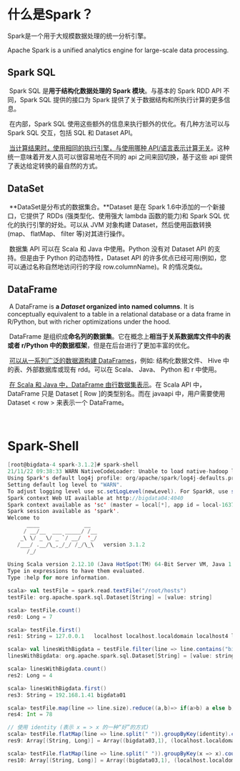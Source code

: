 # 什么是Spark？

Spark是一个用于大规模数据处理的统一分析引擎。

Apache Spark is a unified analytics engine for large-scale data processing. 

## Spark SQL

​	Spark SQL 是**用于结构化数据处理的 Spark 模块**。与基本的 Spark RDD API 不同，Spark SQL 提供的接口为 Spark 提供了关于数据结构和所执行计算的更多信息。

​	在内部，Spark SQL 使用这些额外的信息来执行额外的优化。有几种方法可以与 Spark SQL 交互，包括 SQL 和 Dataset API。

​	<u>当计算结果时，使用相同的执行引擎，与使用哪种 API/语言表示计算无关</u>。这种统一意味着开发人员可以很容易地在不同的 api 之间来回切换，基于这些 api 提供了表达给定转换的最自然的方式。

## DataSet

​	**DataSet是分布式的数据集合。**Dataset 是在 Spark 1.6中添加的一个新接口，它提供了 RDDs (强类型化、使用强大 lambda 函数的能力)和 Spark SQL 优化的执行引擎的好处。可以从 JVM 对象构建 Dataset，然后使用函数转换(map、 flatMap、 filter 等)对其进行操作。

​	数据集 API 可以在 Scala 和 Java 中使用。Python 没有对 Dataset API 的支持。但是由于 Python 的动态特性，Dataset API 的许多优点已经可用(例如，您可以通过名称自然地访问行的字段 row.columnName)。R 的情况类似。

## DataFrame 

​	A DataFrame is **a *Dataset* organized into named columns**. It is conceptually equivalent to a table in a relational database or a data frame in R/Python, but with richer optimizations under the hood.

​	DataFrame 是组织成**命名列的数据集**。它在概念上**相当于关系数据库文件中的表或者 r/Python 中的数据框架**，但是在后台进行了更加丰富的优化。

​	<u>可以从一系列广泛的数据源构建 DataFrames</u>，例如: 结构化数据文件、 Hive 中的表、外部数据库或现有 rdd。可以在 Scala、 Java、 Python 和 r 中使用。

​	<u>在 Scala 和 Java 中，DataFrame 由行数据集表示</u>。在 Scala API 中，DataFrame 只是 Dataset [ Row ]的类型别名。而在 javaapi 中，用户需要使用 Dataset < row > 来表示一个 DataFrame。

​	



# Spark-Shell

```scala
[root@bigdata-4 spark-3.1.2]# spark-shell
21/11/22 09:38:33 WARN NativeCodeLoader: Unable to load native-hadoop library for your platform... using builtin-java classes where applicable
Using Spark's default log4j profile: org/apache/spark/log4j-defaults.properties
Setting default log level to "WARN".
To adjust logging level use sc.setLogLevel(newLevel). For SparkR, use setLogLevel(newLevel).
Spark context Web UI available at http://bigdata04:4040
Spark context available as 'sc' (master = local[*], app id = local-1637545141181).
Spark session available as 'spark'.
Welcome to
      ____              __
     / __/__  ___ _____/ /__
    _\ \/ _ \/ _ `/ __/  '_/
   /___/ .__/\_,_/_/ /_/\_\   version 3.1.2
      /_/
         
Using Scala version 2.12.10 (Java HotSpot(TM) 64-Bit Server VM, Java 1.8.0_311)
Type in expressions to have them evaluated.
Type :help for more information.

scala> val testFile = spark.read.textFile("/root/hosts")
testFile: org.apache.spark.sql.Dataset[String] = [value: string]

scala> testFile.count()
res0: Long = 7                                                                  

scala> testFile.first()
res1: String = 127.0.0.1   localhost localhost.localdomain localhost4 localhost4.localdomain4

scala> val linesWithBigdata = testFile.filter(line => line.contains("bigdata"))
linesWithBigdata: org.apache.spark.sql.Dataset[String] = [value: string]

scala> linesWithBigdata.count()
res2: Long = 4                                                                  

scala> linesWithBigdata.first()
res3: String = 192.168.1.41 bigdata01

scala> testFile.map(line => line.size).reduce((a,b)=> if(a>b) a else b)
res4: Int = 78

// 使用 identity (表示 x = > x 的一种“好”的方式)
scala> testFile.flatMap(line => line.split(" ")).groupByKey(identity).count().collect()
res9: Array[(String, Long)] = Array((bigdata03,1), (localhost.localdomain,2), (192.168.1.42,1), (localhost,2), (localhost6,1), (localhost4,1), (bigdata04,1), (192.168.1.44,1), (192.168.1.43,1), (::1,1), (localhost6.localdomain6,1), (bigdata02,1), (bigdata01,1), ("",11), (127.0.0.1,1), (localhost4.localdomain4,1), (192.168.1.41,1))

scala> testFile.flatMap(line => line.split(" ")).groupByKey(x => x).count().collect()
res10: Array[(String, Long)] = Array((bigdata03,1), (localhost.localdomain,2), (192.168.1.42,1), (localhost,2), (localhost6,1), (localhost4,1), (bigdata04,1), (192.168.1.44,1), (192.168.1.43,1), (::1,1), (localhost6.localdomain6,1), (bigdata02,1), (bigdata01,1), ("",11), (127.0.0.1,1), (localhost4.localdomain4,1), (192.168.1.41,1))
```



